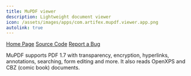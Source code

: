 ```yaml
---
title: MuPDF viewer
description: Lightweight document viewer
icon: /assets/images/apps/com.artifex.mupdf.viewer.app.png
autolink: true
---
```


<div class="button-bar" markdown="0">
<a class="btn" href="https://mupdf.com">Home Page</a>
<a class="btn" href="https://git.ghostscript.com/?p=mupdf-android-viewer.git;a=summary">Source Code</a>
<a class="btn" href="https://bugs.ghostscript.com">Report a Bug</a>
</div>

MuPDF supports PDF 1.7 with transparency, encryption, hyperlinks, annotations,
searching, form editing and more. It also reads OpenXPS and CBZ (comic book)
documents.
